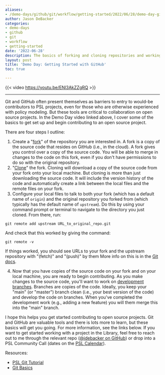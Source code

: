 ```yaml
---
aliases:
- /demo-days/github/git/workflow/getting-started/2022/06/28/demo-day-github
author: Jason DeBacker
categories:
- demo-days
- github
- git
- workflow
- getting-started
date: '2022-06-28'
description: The basics of forking and cloning repositories and working on branches.
layout: post
title: 'Demo Day: Getting Started with GitHub'
toc: true

---
```


{{< video https://youtu.be/ENl3AkZZgRQ >}}

---

Git and GitHub often present themselves as barriers to entry to would-be contributors to PSL projects, even for those who are otherwise experienced with policy modeling.
But these tools are critical to collaboration on open source projects.
In the Demo Day video linked above, I cover some of the basics to get set up and begin contributing to an open source project.

There are four steps I outline:

1. Create a "[fork](https://docs.github.com/en/get-started/quickstart/fork-a-repo)" of the repository you are interested in.
A fork is a copy of the source code that resides on GitHub (i.e., in the cloud).
A fork gives you control over a copy of the source code.  You will be able to merge in changes to the code on this fork, even if you don't have permissions to do so with the original repository.
1. "[Clone](https://git-scm.com/book/en/v2/Git-Basics-Getting-a-Git-Repository)" the fork.
Cloning will download a copy of the source code from your fork onto your local machine.
But cloning is more than just downloading the source code.
It will include the version history of the code and automatically create a link between the local files and the remote files on your fork.
1. Configure your local files to talk to both your fork (which has a default name of `origin`) and the original repository you forked from (which typically has the default name of `upstream`).
Do this by using your command prompt or terminal to navigate to the directory you just cloned.
From there, run:
```
git remote add upstream URL_to_original_repo.git
```
And check that this worked by giving the command:
```
git remote -v
```

If things worked, you should see URLs to your fork and the upstream repository with "(fetch)" and "(push)" by them
More info on this is in the [Git docs](https://git-scm.com/book/en/v2/Git-Basics-Working-with-Remotes).

4. Now that you have copies of the source code on your fork and on your local machine, you are ready to begin contributing.
As you make changes to the source code, you'll want to work on [development branches](https://git-scm.com/book/en/v2/Git-Branching-Basic-Branching-and-Merging).
Branches are copies of the code. Ideally, you keep your "main" (or "master") branch clean (i.e., your best version of the code) and develop the code on branches.
When you've completed the development work (e.g., adding a new feature) you will them merge this into the "main" branch.

I hope this helps you get started contributing to open source projects.
Git and GitHub are valuable tools and there is lots more to learn, but these basics will get you going.
For more information, see the links below.
If you want to get started working with a project in the Library, feel free to reach out to me through the relevant repo ([@jdebacker on GitHub](https://github.com/jdebacker/)) or drop into a PSL Community Call (dates on the [PSL Calendar](http://pslmodels.org/events.html)).


Resources:

* [PSL Git Tutorial](https://pslmodels.github.io/Git-Tutorial/content/intro.html)
* [Git Basics](https://git-scm.com/book/en/v2/Git-Basics-Getting-a-Git-Repository)
